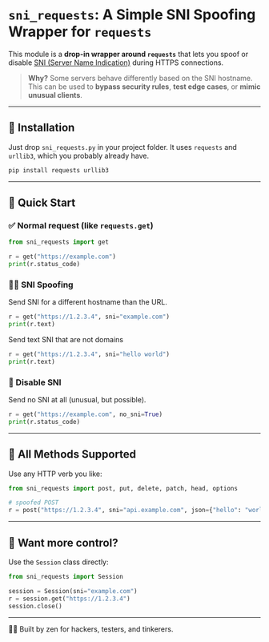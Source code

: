 # `sni_requests`: A Simple SNI Spoofing Wrapper for `requests`

This module is a **drop-in wrapper around `requests`** that lets you spoof or disable [SNI (Server Name Indication)](https://wikipedia.org/wiki/Server_Name_Indication) during HTTPS connections.

> **Why?** Some servers behave differently based on the SNI hostname. This can be used to **bypass security rules**, **test edge cases**, or **mimic unusual clients**.

---

## 🚀 Installation

Just drop `sni_requests.py` in your project folder. It uses `requests` and `urllib3`, which you probably already have.

```bash
pip install requests urllib3
```

---

## 🧠 Quick Start

### ✅ Normal request (like `requests.get`)
```python
from sni_requests import get

r = get("https://example.com")
print(r.status_code)
```

### 🕵️‍♂️ SNI Spoofing
Send SNI for a different hostname than the URL.
```python
r = get("https://1.2.3.4", sni="example.com")
print(r.text)
```

Send text SNI that are not domains
```python
r = get("https://1.2.3.4", sni="hello world")
print(r.text)
```

### 🚫 Disable SNI
Send no SNI at all (unusual, but possible).
```python
r = get("https://example.com", no_sni=True)
print(r.status_code)
```

---

## 🧰 All Methods Supported

Use any HTTP verb you like:

```python
from sni_requests import post, put, delete, patch, head, options

# spoofed POST
r = post("https://1.2.3.4", sni="api.example.com", json={"hello": "world"})
```

---

## 🧵 Want more control?

Use the `Session` class directly:

```python
from sni_requests import Session

session = Session(sni="example.com")
r = session.get("https://1.2.3.4")
session.close()
```

---

👨‍💻 Built by zen for hackers, testers, and tinkerers.
